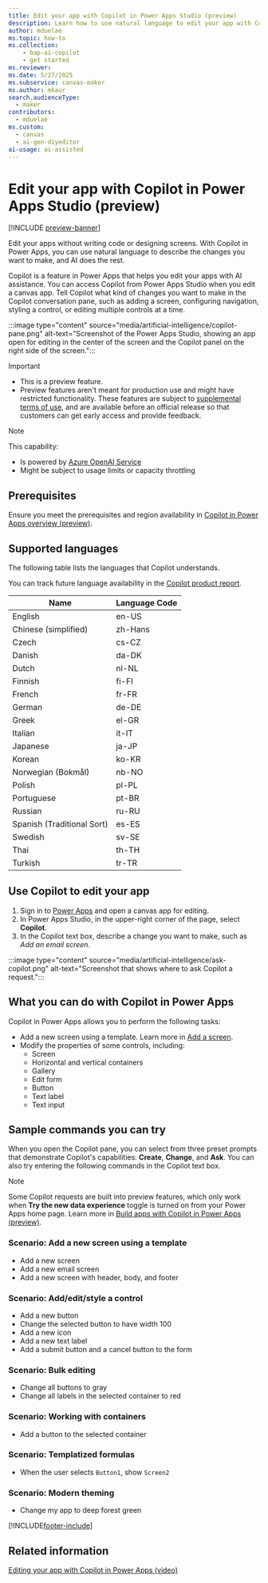 ```yaml
---
title: Edit your app with Copilot in Power Apps Studio (preview)
description: Learn how to use natural language to edit your app with Copilot, an AI assistant that helps you make changes to your app in Power Apps Studio.
author: mduelae
ms.topic: how-to
ms.collection: 
    - bap-ai-copilot
    - get started
ms.reviewer: 
ms.date: 5/27/2025
ms.subservice: canvas-maker
ms.author: mkaur
search.audienceType: 
  - maker
contributors:
  - mduelae
ms.custom:
  - canvas
  - ai-gen-diyeditor
ai-usage: ai-assisted
---
```


# Edit your app with Copilot in Power Apps Studio (preview)

[!INCLUDE [preview-banner](~/../shared-content/shared/preview-includes/preview-banner.md)]

Edit your apps without writing code or designing screens. With Copilot in Power Apps, you can use natural language to describe the changes you want to make, and AI does the rest.

Copilot is a feature in Power Apps that helps you edit your apps with AI assistance. You can access Copilot from Power Apps Studio when you edit a canvas app. Tell Copilot what kind of changes you want to make in the Copilot conversation pane, such as adding a screen, configuring navigation, styling a control, or editing multiple controls at a time.

:::image type="content" source="media/artificial-intelligence/copilot-pane.png" alt-text="Screenshot of the Power Apps Studio, showing an app open for editing in the center of the screen and the Copilot panel on the right side of the screen.":::

> [!IMPORTANT]
>
> - This is a preview feature.
> - Preview features aren't meant for production use and might have restricted functionality. These features are subject to [supplemental terms of use](https://go.microsoft.com/fwlink/?linkid=2189520), and are available before an official release so that customers can get early access and provide feedback.

> [!NOTE]
>
> This capability:
>
> - Is powered by [Azure OpenAI Service](/azure/cognitive-services/openai/overview)
> - Might be subject to usage limits or capacity throttling

## Prerequisites

Ensure you meet the prerequisites and region availability in [Copilot in Power Apps overview (preview)](ai-overview.md).

## Supported languages

The following table lists the languages that Copilot understands.

You can track future language availability in the [Copilot product report](https://releaseplans.microsoft.com/en-US/availability-reports/?report=copilotproductreport).

| **Name**                           | **Language Code** |
|------------------------------------|-------------------|
| English                            | en-US             |
| Chinese (simplified)               | zh-Hans           |
| Czech                              | cs-CZ             |
| Danish                             | da-DK             |
| Dutch                              | nl-NL             |
| Finnish                            | fi-FI             |
| French                             | fr-FR             |
| German                             | de-DE             |
| Greek                              | el-GR             |
| Italian                            | it-IT             |
| Japanese                           | ja-JP             |
| Korean                             | ko-KR             |
| Norwegian (Bokmål)                 | nb-NO             |
| Polish                             | pl-PL             |
| Portuguese                         | pt-BR             |
| Russian                            | ru-RU             |
| Spanish (Traditional Sort)         | es-ES             |
| Swedish                            | sv-SE             |
| Thai                               | th-TH             |
| Turkish                            | tr-TR             |

## Use Copilot to edit your app

1. Sign in to [Power Apps](https://make.powerapps.com) and open a canvas app for editing.
1. In Power Apps Studio, in the upper-right corner of the page, select **Copilot**.
1. In the Copilot text box, describe a change you want to make, such as  *Add an email screen*.

:::image type="content" source="media/artificial-intelligence/ask-copilot.png" alt-text="Screenshot that shows where to ask Copilot a request.":::

## What you can do with Copilot in Power Apps

Copilot in Power Apps allows you to perform the following tasks:

- Add a new screen using a template. Learn more in [Add a screen](add-screen-context-variables.md).
- Modify the properties of some controls, including:
  - Screen
  - Horizontal and vertical containers
  - Gallery
  - Edit form
  - Button
  - Text label
  - Text input

## Sample commands you can try

When you open the Copilot pane, you can select from three preset prompts that demonstrate Copilot's capabilities: **Create**, **Change**, and **Ask**. You can also try entering the following commands in the Copilot text box.

> [!NOTE]
>
> Some Copilot requests are built into preview features, which only work when **Try the new data experience** toggle is turned on from your Power Apps home page. Learn more in [Build apps with Copilot in Power Apps (preview)](ai-conversations-create-app.md#prerequisites).

### Scenario: Add a new screen using a template

- Add a new screen
- Add a new email screen
- Add a new screen with header, body, and footer

### Scenario: Add/edit/style a control

- Add a new button
- Change the selected button to have width 100
- Add a new icon
- Add a new text label
- Add a submit button and a cancel button to the form

### Scenario: Bulk editing

- Change all buttons to gray
- Change all labels in the selected container to red

### Scenario: Working with containers

- Add a button to the selected container

### Scenario: Templatized formulas

- When the user selects `Button1`, show `Screen2`

### Scenario: Modern theming

- Change my app to deep forest green

[!INCLUDE[footer-include](../../includes/footer-banner.md)]


## Related information

[Editing your app with Copilot in Power Apps (video)](https://youtu.be/g9fFoQ5CETk?feature=shared)
